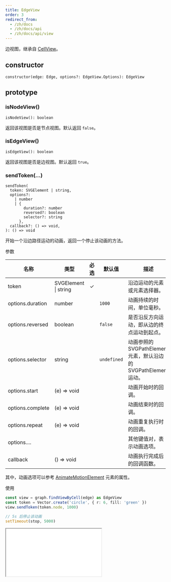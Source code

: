 ```yaml
---
title: EdgeView
order: 3
redirect_from:
  - /zh/docs
  - /zh/docs/api
  - /zh/docs/api/view
---
```


边视图，继承自 [CellView](/zh/docs/api/view/cellview)。

## constructor

```sign
constructor(edge: Edge, options?: EdgeView.Options): EdgeView
```

## prototype

### isNodeView()

```sign
isNodeView(): boolean
```

返回该视图是否是节点视图。默认返回 `false`。

### isEdgeView()

```sign
isEdgeView(): boolean
```

返回该视图是否是边视图。默认返回 `true`。

### sendToken(...)

```sign
sendToken(
  token: SVGElement | string,
  options?:
    | number
    | {
        duration?: number
        reversed?: boolean
        selector?: string
      },
  callback?: () => void,
): () => void
```

开始一个沿边路径运动的动画，返回一个停止该动画的方法。

<span class="tag-param">参数<span>

| 名称             | 类型                 | 必选 | 默认值      | 描述                                                           |
|------------------|----------------------|:----:|-------------|--------------------------------------------------------------|
| token            | SVGElement \| string |  ✓   |             | 沿边运动的元素或元素选择器。                                    |
| options.duration | number               |      | `1000`      | 动画持续的时间，单位毫秒。                                       |
| options.reversed | boolean              |      | `false`     | 是否沿反方向运动，即从边的终点运动到起点。                       |
| options.selector | string               |      | `undefined` | 动画参照的 SVGPathElement 元素，默认沿边的 SVGPathElement 运动。 |
| options.start    | (e) => void          |      |             | 动画开始时的回调。                                              |
| options.complete | (e) => void          |      |             | 动画结束时的回调。                                              |
| options.repeat   | (e) => void          |      |             | 动画重复执行时的回调。                                          |
| options....      |                      |      |             | 其他键值对，表示动画选项。                                       |
| callback         | () => void           |      |             | 动画执行完成后的回调函数。                                      |

其中，动画选项可以参考 [AnimateMotionElement](https://www.w3.org/TR/SVG11/animate.html#AnimateMotionElement) 元素的属性。

<span class="tag-example">使用<span>

```ts
const view = graph.findViewByCell(edge) as EdgeView
const token = Vector.create('circle', { r: 6, fill: 'green' })
view.sendToken(token.node, 1000)

// 5s 后停止该动画
setTimeout(stop, 5000)
```

<iframe src="/demos/tutorial/advanced/animation/signal"></iframe>
